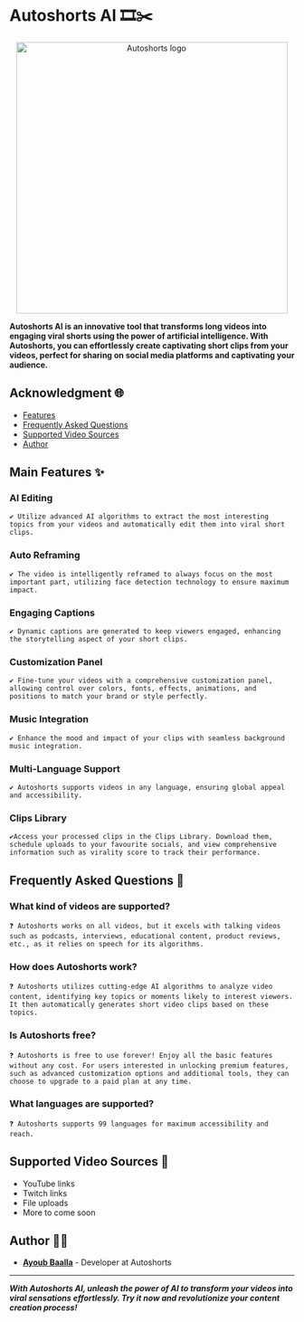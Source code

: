 # Autoshorts AI 🎞️✂️

<p align="center">
  <img src="https://cdn.discordapp.com/attachments/551050418541821992/1209628304907440138/watermark.png?ex=65e79d25&is=65d52825&hm=c6963ecd0703c92b3233ff384ca6d1816054148e760c500080c78815e30bde53" alt="Autoshorts logo" width="480">
</p>

**Autoshorts AI is an innovative tool that transforms long videos into engaging viral shorts using the power of artificial intelligence. With Autoshorts, you can effortlessly create captivating short clips from your videos, perfect for sharing on social media platforms and captivating your audience.**

## Acknowledgment 🌐
- [Features](#features)
- [Frequently Asked Questions](#frequently-asked-questions)
- [Supported Video Sources](#supported-video-sources)
- [Author](#author)

## Main Features ✨

### AI Editing
`✔️ Utilize advanced AI algorithms to extract the most interesting topics from your videos and automatically edit them into viral short clips.`

### Auto Reframing
`✔️ The video is intelligently reframed to always focus on the most important part, utilizing face detection technology to ensure maximum impact.`

### Engaging Captions
`✔️ Dynamic captions are generated to keep viewers engaged, enhancing the storytelling aspect of your short clips.`

### Customization Panel
`✔️ Fine-tune your videos with a comprehensive customization panel, allowing control over colors, fonts, effects, animations, and positions to match your brand or style perfectly.`

### Music Integration
`✔️ Enhance the mood and impact of your clips with seamless background music integration.`

### Multi-Language Support
`✔️ Autoshorts supports videos in any language, ensuring global appeal and accessibility.`

### Clips Library
`✔️Access your processed clips in the Clips Library. Download them, schedule uploads to your favourite socials, and view comprehensive information such as virality score to track their performance.`

## Frequently Asked Questions 🤔

### What kind of videos are supported?
`❓ Autoshorts works on all videos, but it excels with talking videos such as podcasts, interviews, educational content, product reviews, etc., as it relies on speech for its algorithms.`

### How does Autoshorts work?
`❓ Autoshorts utilizes cutting-edge AI algorithms to analyze video content, identifying key topics or moments likely to interest viewers. It then automatically generates short video clips based on these topics.`

### Is Autoshorts free?
`❓ Autoshorts is free to use forever! Enjoy all the basic features without any cost. For users interested in unlocking premium features, such as advanced customization options and additional tools, they can choose to upgrade to a paid plan at any time.`

### What languages are supported?
`❓ Autoshorts supports 99 languages for maximum accessibility and reach.`

## Supported Video Sources 🎥

- YouTube links
- Twitch links
- File uploads
- More to come soon

## Author 👨‍💻

- **[Ayoub Baalla](https://github.com/MinightDev)** - Developer at Autoshorts

---

***With Autoshorts AI, unleash the power of AI to transform your videos into viral sensations effortlessly. Try it now and revolutionize your content creation process!***
